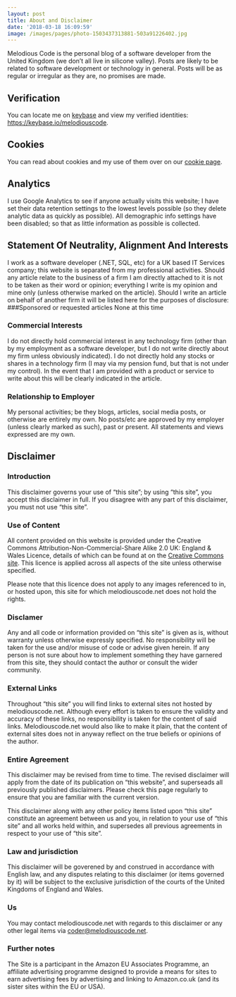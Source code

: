 ```yaml
---
layout: post
title: About and Disclaimer
date: '2018-03-18 16:09:59'
image: /images/pages/photo-1503437313881-503a91226402.jpg
---
```


Melodious Code is the personal blog of a software developer from the United Kingdom (we don’t all live in silicone valley). Posts are likely to be related to software development or technology in general. Posts will be as regular or irregular as they are, no promises are made.

## Verification
You can locate me on [keybase](https://keybase.io/melodiouscode) and view my verified identities: https://keybase.io/melodiouscode.

## Cookies
You can read about cookies and my use of them over on our [cookie page](https://melodiouscode.net/why-cookies/).

## Analytics
I use Google Analytics to see if anyone actually visits this website; I have set their data retention settings to the lowest levels possible (so they delete analytic data as quickly as possible). All demographic info settings have been disabled; so that as little information as possible is collected.

## Statement Of Neutrality, Alignment And Interests
I work as a software developer (.NET, SQL, etc) for a UK based IT Services company; this website is separated from my professional activities. Should any article relate to the business of a firm I am directly attached to it is not to be taken as their word or opinion; everything I write is my opinion and mine only (unless otherwise marked on the article). Should I write an article on behalf of another firm it will be listed here for the purposes of disclosure:
###Sponsored or requested articles
None at this time

### Commercial Interests
I do not directly hold commercial interest in any technology firm (other than by my employment as a software developer, but I do not write directly about my firm unless obviously indicated). I do not directly hold any stocks or shares in a technology firm (I may via my pension fund, but that is not under my control). In the event that I am provided with a product or service to write about this will be clearly indicated in the article.

### Relationship to Employer
My personal activities; be they blogs, articles, social media posts, or otherwise are entirely my own. No posts/etc are approved by my employer (unless clearly marked as such), past or present. All statements and views expressed are my own.

## Disclaimer
### Introduction
This disclaimer governs your use of “this site”; by using “this site”, you accept this disclaimer in full.  If you disagree with any part of this disclaimer, you must not use “this site”.

### Use of Content
All content provided on this website is provided under the Creative Commons Attribution-Non-Commercial-Share Alike 2.0 UK: England & Wales Licence, details of which can be found at on the [Creative Commons site](http://creativecommons.org/licenses/by-nc-sa/2.0/uk/).  This licence is applied across all aspects of the site unless otherwise specified.

Please note that this licence does not apply to any images referenced to in, or hosted upon, this site for which melodiouscode.net does not hold the rights.

### Disclamer
Any and all code or information provided on “this site” is given as is, without warranty unless otherwise expressly specified.  No responsibility will be taken for the use and/or misuse of code or advise given herein.  If any person is not sure about how to implement something they have garnered from this site, they should contact the author or consult the wider community.

### External Links
Throughout “this site” you will find links to external sites not hosted by melodiouscode.net.  Although every effort is taken to ensure the validity and accuracy of these links, no responsibility is taken for the content of said links.  Melodiouscode.net would also like to make it plain, that the content of external sites does not in anyway reflect on the true beliefs or opinions of the author.

### Entire Agreement
This disclaimer may be revised from time to time.  The revised disclaimer will apply from the date of its publication on “this website”, and superseads all previously published disclaimers.  Please check this page regularly to ensure that you are familiar with the current version.

This disclaimer along with any other policy items listed upon “this site” constitute an agreement between us and you, in relation to your use of “this site” and all works held within, and supersedes all previous agreements in respect to your use of “this site”.

### Law and jurisdiction
This disclaimer will be goverened by and construed in accordance with English law, and any disputes relating to this disclaimer (or items governed by it) will be subject to the exclusive jurisdiction of the courts of the United Kingdoms of England and Wales.

### Us
You may contact melodiouscode.net with regards to this disclaimer or any other legal items via coder@melodiouscode.net.

### Further notes
The Site is a participant in the Amazon EU Associates Programme, an affiliate advertising programme designed to provide a means for sites to earn advertising fees by advertising and linking to Amazon.co.uk (and its sister sites within the EU or USA).